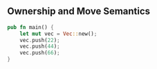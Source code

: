 ## Ownership and Move Semantics

```rust
pub fn main() {
    let mut vec = Vec::new();
    vec.push(22);
    vec.push(44);
    vec.push(66);
}
```
